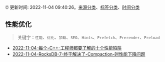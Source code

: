 :alarm_clock: 更新时间: 2022-11-04 09:40:26。[来源分类](../README.md)、[标签分类](../TAGS.md)、[时间分类](../TIMELINE.md)

## 性能优化


> 关键字：`性能`、`优化`、`加载`、`SEO`、`Hints`、`Prefetch`、`Prerender`、`Preload`



- [2022-11-04-每个-C++-工程师都要了解的十个性能陷阱](https://toutiao.io/k/s1p9biy) 
- [2022-11-04-RocksDB-7-终于解决了-Compaction-时性能下降问题](https://toutiao.io/k/1h7uror) 